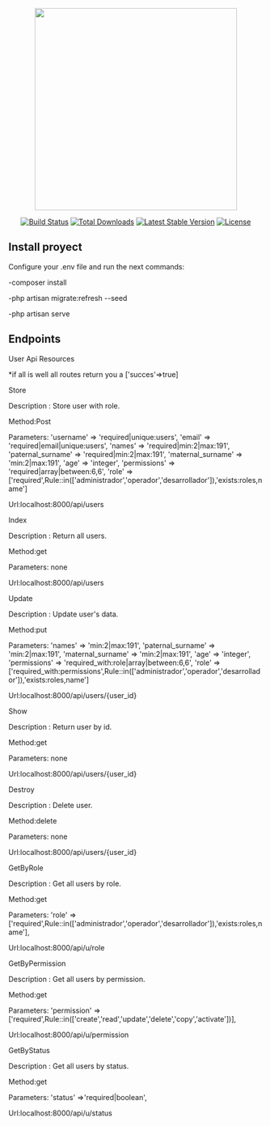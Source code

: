 <p align="center"><img src="https://res.cloudinary.com/dtfbvvkyp/image/upload/v1566331377/laravel-logolockup-cmyk-red.svg" width="400"></p>

<p align="center">
<a href="https://travis-ci.org/laravel/framework"><img src="https://travis-ci.org/laravel/framework.svg" alt="Build Status"></a>
<a href="https://packagist.org/packages/laravel/framework"><img src="https://poser.pugx.org/laravel/framework/d/total.svg" alt="Total Downloads"></a>
<a href="https://packagist.org/packages/laravel/framework"><img src="https://poser.pugx.org/laravel/framework/v/stable.svg" alt="Latest Stable Version"></a>
<a href="https://packagist.org/packages/laravel/framework"><img src="https://poser.pugx.org/laravel/framework/license.svg" alt="License"></a>
</p>

## Install proyect

Configure your .env file and run the next commands:

-composer install

-php artisan migrate:refresh --seed

-php artisan serve


## Endpoints

User Api Resources

*if all is well all routes return you a ['succes'=>true]

<!-----------------  ------------------>

Store

Description : Store user with role.

Method:Post

Parameters: 'username' => 'required|unique:users',
            'email' => 'required|email|unique:users',
            'names' => 'required|min:2|max:191',
            'paternal_surname' => 'required|min:2|max:191',
            'maternal_surname' => 'min:2|max:191',
            'age' => 'integer',
            'permissions' => 'required|array|between:6,6',
            'role' => ['required',Rule::in(['administrador','operador','desarrollador']),'exists:roles,name']
            
Url:localhost:8000/api/users

<!-----------------  ------------------>

Index 

Description : Return all users.

Method:get

Parameters: none

Url:localhost:8000/api/users

<!-----------------  ------------------>

Update 

Description : Update user's data.

Method:put

Parameters: 'names' => 'min:2|max:191',
            'paternal_surname' => 'min:2|max:191',
            'maternal_surname' => 'min:2|max:191',
            'age' => 'integer',
            'permissions' => 'required_with:role|array|between:6,6',
            'role' => ['required_with:permissions',Rule::in(['administrador','operador','desarrollador']),'exists:roles,name']
            
Url:localhost:8000/api/users/{user_id}

<!-----------------  ------------------>

Show 

Description : Return user by id.

Method:get

Parameters: none

Url:localhost:8000/api/users/{user_id}

<!-----------------  ------------------>

Destroy 

Description : Delete user.

Method:delete

Parameters: none

Url:localhost:8000/api/users/{user_id}

<!-----------------  ------------------>

GetByRole 

Description : Get all users by role.

Method:get

Parameters:  'role' => ['required',Rule::in(['administrador','operador','desarrollador']),'exists:roles,name'],

Url:localhost:8000/api/u/role

<!-----------------  ------------------>

GetByPermission 

Description : Get all users by permission.

Method:get

Parameters:  'permission' => ['required',Rule::in(['create','read','update','delete','copy','activate'])],

Url:localhost:8000/api/u/permission

<!-----------------  ------------------>

GetByStatus 

Description : Get all users by status.

Method:get

Parameters:   'status' =>'required|boolean',

Url:localhost:8000/api/u/status

